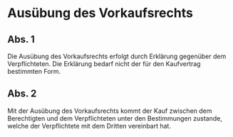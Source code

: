 # Ausübung des Vorkaufsrechts



## Abs. 1

 Die Ausübung des Vorkaufsrechts erfolgt durch Erklärung gegenüber dem Verpflichteten. Die Erklärung bedarf nicht der für den Kaufvertrag bestimmten Form.

## Abs. 2

 Mit der Ausübung des Vorkaufsrechts kommt der Kauf zwischen dem Berechtigten und dem Verpflichteten unter den Bestimmungen zustande, welche der Verpflichtete mit dem Dritten vereinbart hat. 

